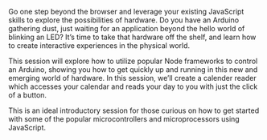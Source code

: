 Go one step beyond the browser and leverage your existing JavaScript skills to explore the possibilities of hardware. Do you have an Arduino gathering dust, just waiting for an application beyond the hello world of blinking an LED? It’s time to take that hardware off the shelf, and learn how to create interactive experiences in the physical world.

This session will explore how to utilize popular Node frameworks to control an Arduino, showing you how to get quickly up and running in this new and emerging world of hardware.  In this session, we’ll create a calender reader which accesses your calendar and reads your day to you with just the click of a button.

This is an ideal introductory session for those curious on how to get started with some of the popular microcontrollers and microprocessors using JavaScript.
